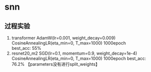 # snn


## 过程实验
1. transformer    AdamW(lr=0.001, weight_decay=0.009)    CosineAnnealingLR(eta_min=0, T_max=1000)    1000epoch  
    best_acc: 55%    
2. resnet20_m2    SGD(lr=0.1, momentum=0.9, weight_decay=1e-4)    CosineAnnealingLR(eta_min=0, T_max=1000)  1000epoch
    best_acc: 76.2% 【parameters没有进行split_weights】
